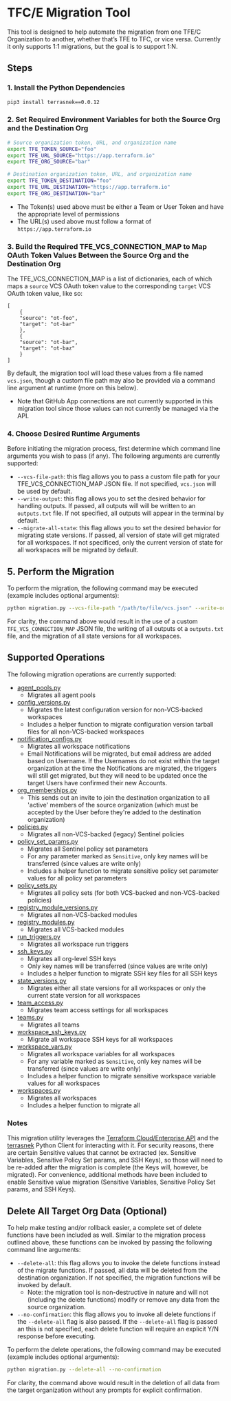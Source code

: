 # TFC/E Migration Tool

This tool is designed to help automate the migration from one TFE/C Organization to another, whether that’s TFE to TFC, or vice versa.
Currently it only supports 1:1 migrations, but the goal is to support 1:N.

## Steps

### 1. Install the Python Dependencies

```bash
pip3 install terrasnek==0.0.12
```

### 2. Set Required Environment Variables for both the Source Org and the Destination Org

```bash
# Source organization token, URL, and organization name
export TFE_TOKEN_SOURCE="foo"
export TFE_URL_SOURCE="https://app.terraform.io"
export TFE_ORG_SOURCE="bar"

# Destination organization token, URL, and organization name
export TFE_TOKEN_DESTINATION="foo"
export TFE_URL_DESTINATION="https://app.terraform.io"
export TFE_ORG_DESTINATION="bar"
```

* The Token(s) used above must be either a Team or User Token and have the appropriate level of permissions
* The URL(s) used above must follow a format of `https://app.terraform.io`

### 3. Build the Required TFE_VCS_CONNECTION_MAP to Map OAuth Token Values Between the Source Org and the Destination Org 

The TFE_VCS_CONNECTION_MAP is a list of dictionaries, each of which maps a `source` VCS OAuth token value to the corresponding `target` VCS OAuth token value, like so:

```
[
    {
    "source": "ot-foo",
    "target": "ot-bar"
    },
    {
    "source": "ot-bar",
    "target": "ot-baz"
    }
]    
```

By default, the migration tool will load these values from a file named `vcs.json`, though a custom file path may also be provided via a command line argument at runtime (more on this below).

* Note that GitHub App connections are not currently supported in this migration tool since those values can not currently be managed via the API.


### 4. Choose Desired Runtime Arguments

Before initiating the migration process, first determine which command line arguments you wish to pass (if any).  The following arguments are currently supported:
* `--vcs-file-path`: this flag allows you to pass a custom file path for your TFE_VCS_CONNECTION_MAP JSON file. If not specified, `vcs.json` will be used by default.
* `--write-output`: this flag allows you to set the desired behavior for handling outputs.  If passed, all outputs will will be written to an `outputs.txt` file.  If not specified, all outputs will appear in the terminal by default.
* `--migrate-all-state`: this flag allows you to set the desired behavior for migrating state versions.  If passed, all version of state will get migrated for all workspaces.  If not specificed, only the current version of state for all workspaces will be migrated by default.


## 5. Perform the Migration

To perform the migration, the following command may be executed (example includes optional arguments):

```bash
python migration.py --vcs-file-path "/path/to/file/vcs.json" --write-output --migrate-all-state
```

For clarity, the command above would result in the use of a custom `TFE_VCS_CONNECTION_MAP` JSON file, the writing of all outputs ot a `outputs.txt` file, and the migration of all state versions for all workspaces.

## Supported Operations

The following migration operations are currently supported:

* [agent_pools.py](tfc_migrate/agent_pools.py)
    * Migrates all agent pools
* [config_versions.py](tfc_migrate/config_versions.py)
    * Migrates the latest configuration version for non-VCS-backed workspaces
    * Includes a helper function to migrate configuration version tarball files for all non-VCS-backed workspaces
* [notification_configs.py](tfc_migrate/notification_configs.py)
    * Migrates all workspace notifications
    * Email Notifications will be migrated, but email address are added based on Username.  If the Usernames do not exist within the target organization at the time the Notifications are migrated, the triggers will still get migrated, but they will need to be updated once the target Users have confirmed their new Accounts.
* [org_memberships.py](tfc_migrate/org_memberships.py)
    * This sends out an invite to join the destination organization to all 'active' members of the source organization (which must be accepted by the User before they're added to the destination organization)
* [policies.py](tfc_migrate/policies.py)
    * Migrates all non-VCS-backed (legacy) Sentinel policies
* [policy_set_params.py](tfc_migrate/policy_set_params.py)
    * Migrates all Sentinel policy set parameters
    * For any parameter marked as `Sensitive`, only key names will be transferred (since values are write only)
    * Includes a helper function to migrate sensitive policy set parameter values for all policy set parameters
* [policy_sets.py](tfc_migrate/policy_sets.py)
    * Migrates all policy sets (for both VCS-backed and non-VCS-backed policies)
* [registry_module_versions.py](tfc_migrate/registry_module_versions.py)
    * Migrates all non-VCS-backed modules
* [registry_modules.py](tfc_migrate/registry_modules.py)
    * Migrates all VCS-backed modules
* [run_triggers.py](tfc_migrate/run_triggers.py)
    * Migrates all workspace run triggers
* [ssh_keys.py](tfc_migrate/run_triggers.py.py)
    * Migrates all org-level SSH keys
    * Only key names will be transferred (since values are write only)
    * Includes a helper function to migrate SSH key files for all SSH keys
* [state_versions.py](tfc_migrate/state_versions.py)
    * Migrates either all state versions for all workspaces or only the current state version for all workspaces
* [team_access.py](tfc_migrate/team_access.py)
    * Migrates team access settings for all workspaces
* [teams.py](tfc_migrate/teams.py)
    * Migrates all teams
* [workspace_ssh_keys.py](tfc_migrate/workspace_ssh_keys.py)
    * Migrate all workspace SSH keys for all workspaces
* [workspace_vars.py](tfc_migrate/workspace_vars.py)
    * Migrates all workspace variables for all workspaces
    * For any variable marked as `Sensitive`, only key names will be transferred (since values are write only)
    * Includes a helper function to migrate sensitive workspace variable values for all workspaces
* [workspaces.py](tfc_migrate/workspaces.py)
    * Migrates all workspaces
    * Includes a helper function to migrate all 


### Notes

This migration utility leverages the [Terraform Cloud/Enterprise API](https://www.terraform.io/docs/cloud/api/index.html) and the [terrasnek](https://github.com/dahlke/terrasnek) Python Client for interacting with it.  For security reasons, there are certain Sensitive values that cannot be extracted (ex. Sensitive Variables, Sensitive Policy Set params, and SSH Keys), so those will need to be re-added after the migration is complete (the Keys will, however, be migrated).  For convenience, additional methods have been included to enable Sensitive value migration (Sensitive Variables, Sensitive Policy Set params, and SSH Keys).


## Delete All Target Org Data (Optional)

To help make testing and/or rollback easier, a complete set of delete functions have been included as well.  Similar to the migration process outlined above, these functions can be invoked by passing the following command line arguments:

* `--delete-all`: this flag allows you to invoke the delete functions instead of the migrate functions.  If passed, all data will be deleted from the destination organization. If not specified, the migration functions will be invoked by default.
  * Note: the migration tool is non-destructive in nature and will not (including the delete functions) modify or remove any data from the source organization.
* `--no-confirmation`: this flag allows you to invoke all delete functions if the `--delete-all` flag is also passed.  If the `--delete-all` flag is passed an this is not specified, each delete function will require an explicit Y/N response before executing.

To perform the delete operations, the following command may be executed (example includes optional arguments):

```bash
python migration.py --delete-all --no-confirmation
```

For clarity, the command above would result in the deletion of all data from the target organization without any prompts for explicit confirmation.